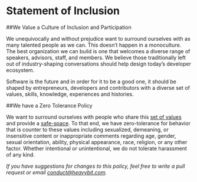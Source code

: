 Statement of Inclusion
=======

##We Value a Culture of Inclusion and Participation
<p>We unequivocally and without prejudice want to surround ourselves with as many talented people as we can. 
This doesn’t happen in a monoculture. The best organization we can build is one that welcomes a diverse range of speakers, advisors, staff, and members. We believe those traditionally left out of industry-shaping conversations should help design today’s developer ecosystem. </p>

<p>Software is the future and in order for it to be a good one, it should be shaped by entrepreneurs, developers and contributors with a diverse set of values, skills, knowledge, experiences and histories.</p>

##We have a Zero Tolerance Policy
<p>We want to surround ourselves with people who share this <a href="http://geekfeminism.wikia.com/wiki/Conference_anti-harassment/Policy">set of values</a> and provide a <a href="http://en.wikipedia.org/wiki/Safe-space">safe-space</a>.  To that end, we have zero-tolerance for behavior that is counter to these values including sexualized, demeaning, or insensitive content or inappropriate comments regarding age, gender, sexual orientation, ability, physical appearance, race, religion, or any other factor. Whether intentional or unintentional, we do not tolerate harassment of any kind.</p>

<p><em>If you have suggestions for changes to this policy, feel free to write a pull request or email <a href="mailto:conduct@heavybit.com">conduct@heavybit.com</a>.</em></p>
